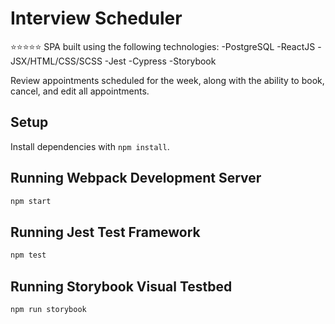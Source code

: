 # Interview Scheduler
⭐⭐⭐⭐⭐
SPA built using the following technologies:
-PostgreSQL
-ReactJS
-JSX/HTML/CSS/SCSS
-Jest
-Cypress
-Storybook


Review appointments scheduled for the week, along with the ability to book, cancel, and edit all appointments.


## Setup

Install dependencies with `npm install`.

## Running Webpack Development Server

```sh
npm start
```

## Running Jest Test Framework

```sh
npm test
```

## Running Storybook Visual Testbed

```sh
npm run storybook
```
